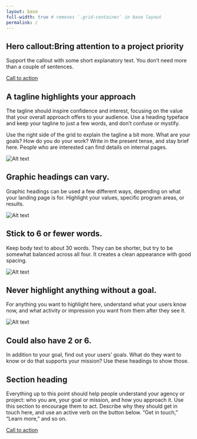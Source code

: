 ```yaml
---
layout: base
full-width: true # removes `.grid-container` in base layout
permalink: /
---
```


<!-- https://designsystem.digital.gov/templates/landing-page/ -->

<section class="usa-hero" aria-label="Introduction">
  <div class="grid-container">
    <div class="usa-hero__callout">
      <h1 class="usa-hero__heading">
        <span class="usa-hero__heading--alt">Hero callout:</span>Bring
        attention to a project priority
      </h1>
      <p>
        Support the callout with some short explanatory text. You don’t need
        more than a couple of sentences.
      </p>
      <a class="usa-button" href="javascript:void(0);">Call to action</a>
    </div>
  </div>
</section>

<section class="grid-container usa-section">
  <div class="grid-row grid-gap">
    <div class="tablet:grid-col-4">
      <h2 class="font-heading-xl margin-top-0 tablet:margin-bottom-0">
        A tagline highlights your approach
      </h2>
    </div>
    <div class="tablet:grid-col-8 usa-prose">
      <p>
        The tagline should inspire confidence and interest, focusing on the
        value that your overall approach offers to your audience. Use a
        heading typeface and keep your tagline to just a few words, and
        don’t confuse or mystify.
      </p>
      <p>
        Use the right side of the grid to explain the tagline a bit more.
        What are your goals? How do you do your work? Write in the present
        tense, and stay brief here. People who are interested can find
        details on internal pages.
      </p>
    </div>
  </div>
</section>

<section class="usa-graphic-list usa-section usa-section--dark">
  <div class="grid-container">
    <div class="usa-graphic-list__row grid-row grid-gap">
      <div class="usa-media-block tablet:grid-col">
        <img
          class="usa-media-block__img"
          src="{{ '/assets/uswds/img/circle-124.png' | relative_url }}"
          alt="Alt text"
        />
        <div class="usa-media-block__body">
          <h2 class="usa-graphic-list__heading">
            Graphic headings can vary.
          </h2>
          <p>
            Graphic headings can be used a few different ways, depending on
            what your landing page is for. Highlight your values, specific
            program areas, or results.
          </p>
        </div>
      </div>
      <div class="usa-media-block tablet:grid-col">
        <img
          class="usa-media-block__img"
          src="{{ '/assets/uswds/img/circle-124.png' | relative_url }}"
          alt="Alt text"
        />
        <div class="usa-media-block__body">
          <h2 class="usa-graphic-list__heading">
            Stick to 6 or fewer words.
          </h2>
          <p>
            Keep body text to about 30 words. They can be shorter, but try
            to be somewhat balanced across all four. It creates a clean
            appearance with good spacing.
          </p>
        </div>
      </div>
    </div>
    <div class="usa-graphic-list__row grid-row grid-gap">
      <div class="usa-media-block tablet:grid-col">
        <img
          class="usa-media-block__img"
          src="{{ '/assets/uswds/img/circle-124.png' | relative_url }}"
          alt="Alt text"
        />
        <div class="usa-media-block__body">
          <h2 class="usa-graphic-list__heading">
            Never highlight anything without a goal.
          </h2>
          <p>
            For anything you want to highlight here, understand what your
            users know now, and what activity or impression you want from
            them after they see it.
          </p>
        </div>
      </div>
      <div class="usa-media-block tablet:grid-col">
        <img
          class="usa-media-block__img"
          src="{{ '/assets/uswds/img/circle-124.png' | relative_url }}"
          alt="Alt text"
        />
        <div class="usa-media-block__body">
          <h2 class="usa-graphic-list__heading">Could also have 2 or 6.</h2>
          <p>
            In addition to your goal, find out your users’ goals. What do
            they want to know or do that supports your mission? Use these
            headings to show those.
          </p>
        </div>
      </div>
    </div>
  </div>
</section>

<section id="test-section-id" class="usa-section">
  <div class="grid-container">
    <h2 class="font-heading-xl margin-y-0">Section heading</h2>
    <p class="usa-intro">
      Everything up to this point should help people understand your agency
      or project: who you are, your goal or mission, and how you approach
      it. Use this section to encourage them to act. Describe why they
      should get in touch here, and use an active verb on the button below.
      “Get in touch,” “Learn more,” and so on.
    </p>
    <a class="usa-button usa-button--big" href="javascript:void(0);">Call to action</a>
  </div>
</section>
